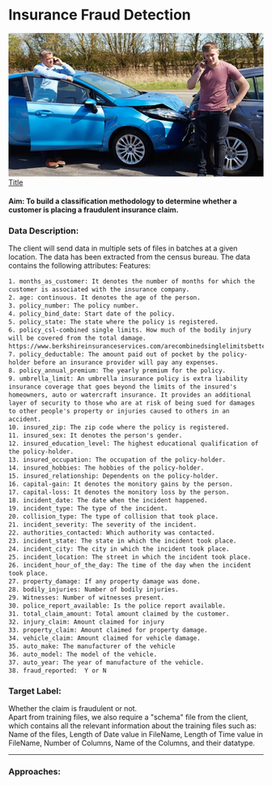 # Insurance Fraud Detection

![Alt text](Assets/image.png) [Title](README.md)

#### Aim: To build a classification methodology to determine whether a customer is placing a fraudulent insurance claim.




### Data Description:

The client will send data in multiple sets of files in batches at a given location. The data has been extracted from the census bureau. 
The data contains the following attributes:
Features:

    1. months_as_customer: It denotes the number of months for which the customer is associated with the insurance company.
    2. age: continuous. It denotes the age of the person.
    3. policy_number: The policy number.
    4. policy_bind_date: Start date of the policy.
    5. policy_state: The state where the policy is registered.
    6. policy_csl-combined single limits. How much of the bodily injury will be covered from the total damage.
    https://www.berkshireinsuranceservices.com/arecombinedsinglelimitsbetter  
    7. policy_deductable: The amount paid out of pocket by the policy-holder before an insurance provider will pay any expenses.
    8. policy_annual_premium: The yearly premium for the policy.
    9. umbrella_limit: An umbrella insurance policy is extra liability insurance coverage that goes beyond the limits of the insured's homeowners, auto or watercraft insurance. It provides an additional layer of security to those who are at risk of being sued for damages to other people's property or injuries caused to others in an accident.
    10. insured_zip: The zip code where the policy is registered.
    11. insured_sex: It denotes the person's gender.
    12. insured_education_level: The highest educational qualification of the policy-holder.
    13. insured_occupation: The occupation of the policy-holder.
    14. insured_hobbies: The hobbies of the policy-holder.
    15. insured_relationship: Dependents on the policy-holder.
    16. capital-gain: It denotes the monitory gains by the person.
    17. capital-loss: It denotes the monitory loss by the person.
    18. incident_date: The date when the incident happened.
    19. incident_type: The type of the incident.
    20. collision_type: The type of collision that took place.
    21. incident_severity: The severity of the incident.
    22. authorities_contacted: Which authority was contacted.
    23. incident_state: The state in which the incident took place.
    24. incident_city: The city in which the incident took place. 
    25. incident_location: The street in which the incident took place.
    26. incident_hour_of_the_day: The time of the day when the incident took place.
    27. property_damage: If any property damage was done.
    28. bodily_injuries: Number of bodily injuries.
    29. Witnesses: Number of witnesses present.
    30. police_report_available: Is the police report available.
    31. total_claim_amount: Total amount claimed by the customer.
    32. injury_claim: Amount claimed for injury
    33. property_claim: Amount claimed for property damage.
    34. vehicle_claim: Amount claimed for vehicle damage.
    35. auto_make: The manufacturer of the vehicle
    36. auto_model: The model of the vehicle. 
    37. auto_year: The year of manufacture of the vehicle. 
    38. fraud_reported:  Y or N


### Target Label:

Whether the claim is fraudulent or not.  
Apart from training files, we also require a "schema" file from the client, which contains all the relevant information about the training files such as:
Name of the files, Length of Date value in FileName, Length of Time value in FileName, Number of Columns, Name of the Columns, and their datatype.

----------

### Approaches:
